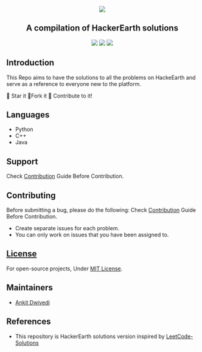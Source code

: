 <p align="center">
<img src="https://capsule-render.vercel.app/api?type=rect&color=timeGradient&height=100&section=header&text=HackerEarth%20Solutions&fontSize=70&fontAlignY=70" />
<h2 align="center"> A compilation of HackerEarth solutions </h2>
</p>
<p align="center">
<img src="https://img.shields.io/badge/language-Python-blue?style=for-the-badge">
<img src="https://img.shields.io/badge/language-C++-blue?style=for-the-badge">
<img src="https://img.shields.io/badge/language-Java-blue?style=for-the-badge">
</p>


## Introduction

This Repo aims to have the solutions to all the problems on HackeEarth and serve as a reference to everyone new to the platform.

:star2: Star it 
:fork_and_knife:Fork it
:handshake: Contribute to it!


## Languages 
- Python
- C++
- Java

## Support

Check [Contribution](/CONTRIBUTING.md) Guide Before Contribution.



## Contributing

Before submitting a bug, please do the following:
Check [Contribution](/CONTRIBUTING.md) Guide Before Contribution.

- Create separate issues for each problem.
- You can only work on issues that you have been assigned to.


## [License](/LICENSE)

For open-source projects, Under [MIT License](/LICENSE).

## Maintainers

- [Ankit Dwivedi](https://github.com/ankitvd6)

## References

- This repository is HackerEarth solutions version inspired by [LeetCode-Solutions](https://github.com/SHY-Corp/LeetCode-Solutions)
